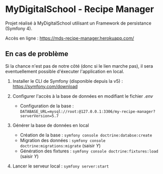 # MyDigitalSchool - Recipe Manager

Projet réalisé à MyDigitalSchool utilisant un Framework de persistance (Symfony 4).

Accès en ligne : https://mds-recipe-manager.herokuapp.com/

## En cas de problème

Si la chance n'est pas de notre côté (donc si le lien marche pas), il sera eventuellement possible d'éxecuter l'application en local.

1. Installer le CLI de Symfony (disponible depuis la v5) : https://symfony.com/download

2. Configurer l'accès à la base de données en modifiant le fichier *.env*
   - Configuration de la base : `DATABASE_URL=mysql://root:@127.0.0.1:3306/my-recipe-manager?serverVersion=5.7`

3. Générer la base de données en local
   - Création de la base : `symfony console doctrine:databse:create`
   - Migration des données : `symfony console doctrine:migrations:migrate` (saisir *Y*)
   - Génération des fixtures : `symfony console doctrine:fixtures:load` (saisir *Y*)

4. Lancer le serveur local : `symfony server:start`
